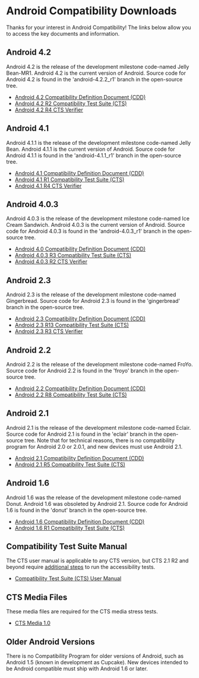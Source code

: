 <!--
   Copyright 2010 The Android Open Source Project 

   Licensed under the Apache License, Version 2.0 (the "License"); 
   you may not use this file except in compliance with the License.
   You may obtain a copy of the License at

       http://www.apache.org/licenses/LICENSE-2.0

   Unless required by applicable law or agreed to in writing, software
   distributed under the License is distributed on an "AS IS" BASIS,
   WITHOUT WARRANTIES OR CONDITIONS OF ANY KIND, either express or implied.
   See the License for the specific language governing permissions and
   limitations under the License.
-->

# Android Compatibility Downloads #

Thanks for your interest in Android Compatibility! The links below allow
you to access the key documents and information.

## Android 4.2 ##

Android 4.2 is the release of the development milestone code-named
Jelly Bean-MR1. Android 4.2 is the current version of Android. Source code for
Android 4.2 is found in the 'android-4.2.2_r1' branch in the open-source tree.

- [Android 4.2 Compatibility Definition Document (CDD)](4.2/android-4.2-cdd.pdf)
- [Android 4.2 R2 Compatibility Test Suite (CTS)](https://dl.google.com/dl/android/cts/android-cts-4.2_r2-linux_x86-arm.zip)
- [Android 4.2 R4 CTS Verifier](https://dl.google.com/dl/android/cts/android-cts-verifier-4.2_r4-linux_x86-arm.zip)

## Android 4.1 ##

Android 4.1.1 is the release of the development milestone code-named
Jelly Bean. Android 4.1.1 is the current version of Android. Source code for
Android 4.1.1 is found in the 'android-4.1.1_r1' branch in the open-source tree.

- [Android 4.1 Compatibility Definition Document (CDD)](4.1/android-4.1-cdd.pdf)
- [Android 4.1 R1 Compatibility Test Suite (CTS)](https://dl.google.com/dl/android/cts/android-cts-4.1_r1-linux_x86-arm.zip)
- [Android 4.1 R4 CTS Verifier](https://dl.google.com/dl/android/cts/android-cts-verifier-4.1_r4-linux_x86-arm.zip)


## Android 4.0.3 ##

Android 4.0.3 is the release of the development milestone code-named
Ice Cream Sandwich. Android 4.0.3 is the current version of Android. Source code for
Android 4.0.3 is found in the 'android-4.0.3_r1' branch in the open-source tree.

- [Android 4.0 Compatibility Definition Document (CDD)](4.0/android-4.0-cdd.pdf)
- [Android 4.0.3 R3 Compatibility Test Suite (CTS)](https://dl.google.com/dl/android/cts/android-cts-4.0.3_r3-linux_x86-arm.zip)
- [Android 4.0.3 R2 CTS Verifier](https://dl.google.com/dl/android/cts/android-cts-verifier-4.0.3_r2-linux_x86-arm.zip)

## Android 2.3 ##

Android 2.3 is the release of the development milestone code-named
Gingerbread. Source code for Android 2.3 is found in the 'gingerbread' branch in 
the open-source tree.

- [Android 2.3 Compatibility Definition Document (CDD)](2.3/android-2.3.3-cdd.pdf)
- [Android 2.3 R13 Compatibility Test Suite (CTS)](https://dl.google.com/dl/android/cts/android-cts-2.3_r13-linux_x86-arm.zip)
- [Android 2.3 R3 CTS Verifier](https://dl.google.com/dl/android/cts/android-cts-verifier-2.3_r3-linux_x86-armv5.zip)

## Android 2.2 ##

Android 2.2 is the release of the development milestone code-named
FroYo. Source code for Android 2.2 is found in the 'froyo' branch in the
open-source tree.

- [Android 2.2 Compatibility Definition Document (CDD)](2.2/android-2.2-cdd.pdf)
- [Android 2.2 R8 Compatibility Test Suite (CTS)](https://dl.google.com/dl/android/cts/android-cts-2.2_r8-linux_x86-arm.zip)

## Android 2.1 ##

Android 2.1 is the release of the development milestone code-named
Eclair. Source code for Android 2.1 is found in the 'eclair' branch in the
open-source tree. Note that for technical reasons, there is no compatibility
program for Android 2.0 or 2.0.1, and new devices must use Android 2.1.

- [Android 2.1 Compatibility Definition Document (CDD)](2.1/android-2.1-cdd.pdf)
- [Android 2.1 R5 Compatibility Test Suite (CTS)](https://dl.google.com/dl/android/cts/android-cts-2.1_r5-x86.zip)

## Android 1.6 ##

Android 1.6 was the release of the development milestone code-named Donut.
Android 1.6 was obsoleted by Android 2.1. Source code for Android 1.6 is found
in the 'donut' branch in the open-source tree.

- [Android 1.6 Compatibility Definition Document (CDD)](1.6/android-1.6-cdd.pdf)
- [Android 1.6 R1 Compatibility Test Suite (CTS)](https://dl.google.com/dl/android/cts/android-cts-1.6_r1-x86.zip)

## Compatibility Test Suite Manual ##

The CTS user manual is applicable to any CTS version, but CTS 2.1 R2 and
beyond require [additional steps](cts-intro.html) to run the accessibility tests.

- [Compatibility Test Suite (CTS) User Manual](android-cts-manual-r6.pdf)

## CTS Media Files ##
These media files are required for the CTS media stress tests.

- [CTS Media 1.0](https://dl.google.com/dl/android/cts/android-cts-media-1.0.zip)

## Older Android Versions ##

There is no Compatibility Program for older versions of Android, such as Android
1.5 (known in development as Cupcake). New devices intended to be Android
compatible must ship with Android 1.6 or later.

